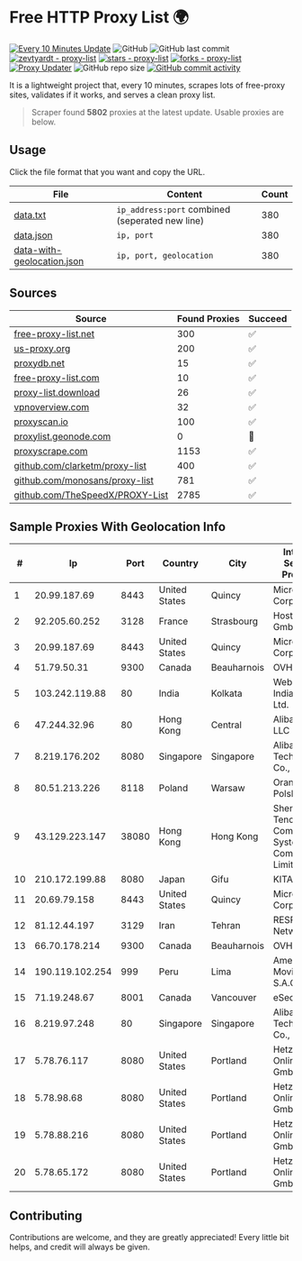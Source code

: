 
# Free HTTP Proxy List 🌍

[![Every 10 Minutes Update](https://github.com/mertguvencli/http-proxy-list/actions/workflows/main.yml/badge.svg?branch=main)](https://github.com/mertguvencli/http-proxy-list/actions/workflows/main.yml)
![GitHub](https://img.shields.io/github/license/mertguvencli/http-proxy-list)
![GitHub last commit](https://img.shields.io/github/last-commit/mertguvencli/http-proxy-list)
[![zevtyardt - proxy-list](https://img.shields.io/static/v1?label=zevtyardt&message=proxy-list&color=blue&logo=github)](https://github.com/zevtyardt/proxy-list "Go to GitHub repo")
[![stars - proxy-list](https://img.shields.io/github/stars/zevtyardt/proxy-list?style=social)](https://github.com/zevtyardt/proxy-list)
[![forks - proxy-list](https://img.shields.io/github/forks/zevtyardt/proxy-list?style=social)](https://github.com/zevtyardt/proxy-list)
[![Proxy Updater](https://github.com/zevtyardt/proxy-list/workflows/Proxy%20Updater/badge.svg)](https://github.com/zevtyardt/proxy-list/actions?query=workflow:"Proxy+Updater")
![GitHub repo size](https://img.shields.io/github/repo-size/zevtyardt/proxy-list)
[![GitHub commit activity](https://img.shields.io/github/commit-activity/m/zevtyardt/proxy-list?logo=commits)](https://github.com/zevtyardt/proxy-list/commits/main)

It is a lightweight project that, every 10 minutes, scrapes lots of free-proxy sites, validates if it works, and serves a clean proxy list.

> Scraper found **5802** proxies at the latest update. Usable proxies are below.

## Usage

Click the file format that you want and copy the URL.

|File|Content|Count|
|----|-------|-----|
|[data.txt](https://raw.githubusercontent.com/mertguvencli/http-proxy-list/main/proxy-list/data.txt)|`ip_address:port` combined (seperated new line)|380|
|[data.json](https://raw.githubusercontent.com/mertguvencli/http-proxy-list/main/proxy-list/data.json)|`ip, port`|380|
|[data-with-geolocation.json](https://raw.githubusercontent.com/mertguvencli/http-proxy-list/main/proxy-list/data-with-geolocation.json)|`ip, port, geolocation`|380|

## Sources

|Source|Found Proxies|Succeed|
|------|-------------|-------|
|[free-proxy-list.net](https://free-proxy-list.net)|300|✅|
|[us-proxy.org](https://www.us-proxy.org)|200|✅|
|[proxydb.net](http://proxydb.net)|15|✅|
|[free-proxy-list.com](https://free-proxy-list.com/?page=&port=&type%5B%5D=http&type%5B%5D=https&up_time=0&search=Search)|10|✅|
|[proxy-list.download](https://www.proxy-list.download/HTTP)|26|✅|
|[vpnoverview.com](https://vpnoverview.com/privacy/anonymous-browsing/free-proxy-servers)|32|✅|
|[proxyscan.io](https://www.proxyscan.io)|100|✅|
|[proxylist.geonode.com](https://proxylist.geonode.com/api/proxy-list?limit=300&page=1&sort_by=lastChecked&sort_type=desc&protocols=http,https)|0|🚫|
|[proxyscrape.com](https://api.proxyscrape.com/v2/?request=displayproxies&protocol=http&timeout=10000&country=all&ssl=all&anonymity=all)|1153|✅|
|[github.com/clarketm/proxy-list](https://raw.githubusercontent.com/clarketm/proxy-list/master/proxy-list-raw.txt)|400|✅|
|[github.com/monosans/proxy-list](https://raw.githubusercontent.com/monosans/proxy-list/main/proxies/http.txt)|781|✅|
|[github.com/TheSpeedX/PROXY-List](https://raw.githubusercontent.com/TheSpeedX/PROXY-List/master/http.txt)|2785|✅|


## Sample Proxies With Geolocation Info

|#|Ip|Port|Country|City|Internet Service Provider|
|-|--|----|-------|----|-------------------------|
|1|20.99.187.69|8443|United States|Quincy|Microsoft Corporation|
|2|92.205.60.252|3128|France|Strasbourg|Host Europe GmbH|
|3|20.99.187.69|8443|United States|Quincy|Microsoft Corporation|
|4|51.79.50.31|9300|Canada|Beauharnois|OVH SAS|
|5|103.242.119.88|80|India|Kolkata|Web Werks India Pvt. Ltd.|
|6|47.244.32.96|80|Hong Kong|Central|Alibaba.com LLC|
|7|8.219.176.202|8080|Singapore|Singapore|Alibaba (US) Technology Co., Ltd.|
|8|80.51.213.226|8118|Poland|Warsaw|Orange Polska SA|
|9|43.129.223.147|38080|Hong Kong|Hong Kong|Shenzhen Tencent Computer Systems Company Limited|
|10|210.172.199.88|8080|Japan|Gifu|KITAGATA|
|11|20.69.79.158|8443|United States|Quincy|Microsoft Corporation|
|12|81.12.44.197|3129|Iran|Tehran|RESPINA Networks|
|13|66.70.178.214|9300|Canada|Beauharnois|OVH SAS|
|14|190.119.102.254|999|Peru|Lima|America Movil Peru S.A.C.|
|15|71.19.248.67|8001|Canada|Vancouver|eSecureData|
|16|8.219.97.248|80|Singapore|Singapore|Alibaba (US) Technology Co., Ltd.|
|17|5.78.76.117|8080|United States|Portland|Hetzner Online GmbH|
|18|5.78.98.68|8080|United States|Portland|Hetzner Online GmbH|
|19|5.78.88.216|8080|United States|Portland|Hetzner Online GmbH|
|20|5.78.65.172|8080|United States|Portland|Hetzner Online GmbH|



## Contributing

Contributions are welcome, and they are greatly appreciated! Every
little bit helps, and credit will always be given.

